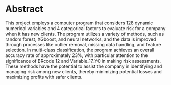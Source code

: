 # Abstract 
This project employs a computer program that considers 128 dynamic numerical variables and 4 categorical factors to evaluate risk for a company when it has new clients. The program utilizes a variety of methods, such as random forest, XGboost, and neural networks, and the data is improved through processes like outlier removal, missing data handling, and feature selection. In multi-class classification, the program achieves an overall accuracy rate of approximately 23%, with particular attention to the significance of BRcode 12 and Variable_17_Y0 in making risk assessments. These methods have the potential to assist the company in identifying and managing risk among new clients, thereby minimizing potential losses and maximizing profits with safer clients.
